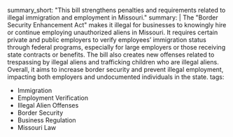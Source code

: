 summary_short: "This bill strengthens penalties and requirements related to illegal immigration and employment in Missouri."
summary: |
  The "Border Security Enhancement Act" makes it illegal for businesses to knowingly hire or continue employing unauthorized aliens in Missouri. It requires certain private and public employers to verify employees’ immigration status through federal programs, especially for large employers or those receiving state contracts or benefits. The bill also creates new offenses related to trespassing by illegal aliens and trafficking children who are illegal aliens. Overall, it aims to increase border security and prevent illegal employment, impacting both employers and undocumented individuals in the state.
tags:
  - Immigration
  - Employment Verification
  - Illegal Alien Offenses
  - Border Security
  - Business Regulation
  - Missouri Law

